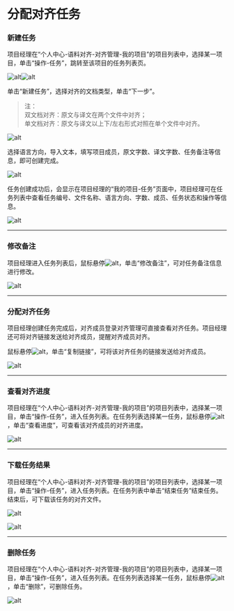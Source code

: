 分配对齐任务
======

### 新建任务

项目经理在“个人中心-语料对齐-对齐管理-我的项目”的项目列表中，选择某一项目，单击“操作-任务”，跳转至该项目的任务列表页。

![alt](/images/对齐管理/使用说明/分配对齐任务-1708-360058486734.png)![alt](/images/对齐管理/使用说明/分配对齐任务-1709-360059390453.png)

单击“新建任务”，选择对齐的文档类型，单击“下一步”。

> 注：  
> 双文档对齐：原文与译文在两个文件中对齐；  
> 单文档对齐：原文与译文以上下/左右形式对照在单个文件中对齐。

![alt](/images/对齐管理/使用说明/分配对齐任务-1710-360058486754.png)

选择语言方向，导入文本，填写项目成员，原文字数、译文字数、任务备注等信息，即可创建完成。

![alt](/images/对齐管理/使用说明/分配对齐任务-1711-360058486774.png)

任务创建成功后，会显示在项目经理的“我的项目-任务”页面中，项目经理可在任务列表中查看任务编号、文件名称、语言方向、字数、成员、任务状态和操作等信息。

![alt](/images/对齐管理/使用说明/分配对齐任务-1712-360058486854.png)

* * *

### 修改备注

项目经理进入任务列表后，鼠标悬停![alt](/images/对齐管理/使用说明/分配对齐任务-1713-360059390513.png)，单击“修改备注”，可对任务备注信息进行修改。

![alt](/images/对齐管理/使用说明/分配对齐任务-1714-360059390533.png)

* * *

### 分配对齐任务

项目经理创建任务完成后，对齐成员登录对齐管理可直接查看对齐任务。项目经理还可将对齐链接发送给对齐成员，提醒对齐成员对齐。

鼠标悬停![alt](/images/对齐管理/使用说明/分配对齐任务-1715-360059390553.png)，单击“复制链接”，可将该对齐任务的链接发送给对齐成员。

![alt](/images/对齐管理/使用说明/分配对齐任务-1716-360058486894.png)

* * *

### 查看对齐进度

项目经理在“个人中心-语料对齐-对齐管理-我的项目”的项目列表中，选择某一项目，单击“操作-任务”，进入任务列表。在任务列表选择某一任务，鼠标悬停![alt](/images/对齐管理/使用说明/分配对齐任务-1717-360059390573.png)，单击“查看进度”，可查看该对齐成员的对齐进度。

![alt](/images/对齐管理/使用说明/分配对齐任务-1718-360059390593.png)

* * *

### 下载任务结果

项目经理在“个人中心-语料对齐-对齐管理-我的项目”的项目列表中，选择某一项目，单击“操作-任务”，进入任务列表。在任务列表中单击“结束任务”结束任务。结束后，可下载该任务的对齐文件。

![alt](/images/对齐管理/使用说明/分配对齐任务-1719-360058486914.png)

![alt](/images/对齐管理/使用说明/分配对齐任务-1720-360059390613.png)

* * *

### 删除任务

项目经理在“个人中心-语料对齐-对齐管理-我的项目”的项目列表中，选择某一项目，单击“操作-任务”，进入任务列表。在任务列表选择某一任务，鼠标悬停![alt](/images/对齐管理/使用说明/分配对齐任务-1721-360059390633.png)，单击“删除”，可删除任务。

![alt](/images/对齐管理/使用说明/分配对齐任务-1722-360058487014.png)